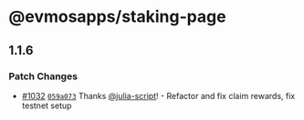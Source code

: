 # @evmosapps/staking-page

## 1.1.6

### Patch Changes

- [#1032](https://github.com/evmos/apps/pull/1032) [`059a073`](https://github.com/evmos/apps/commit/059a073c021204e9b60fec0b0c1b547dcd1d582e) Thanks [@julia-script](https://github.com/julia-script)! - Refactor and fix claim rewards, fix testnet setup
